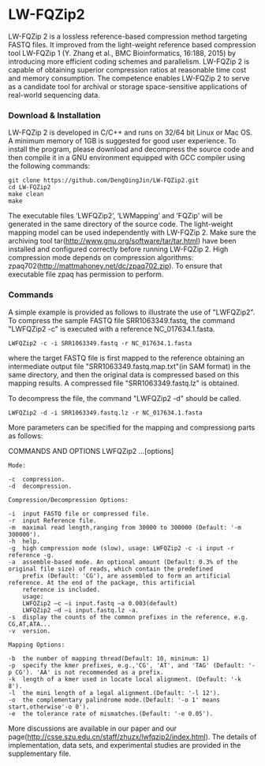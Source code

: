 # LW-FQZip2

LW-FQZip 2 is a lossless reference-based compression method targeting FASTQ files. It improved from the light-weight reference based compression tool LW-FQZip 1 (Y. Zhang et al., BMC Bioinformatics, 16:188, 2015) by introducing more efficient coding schemes and parallelism. LW-FQZip 2 is capable of obtaining superior compression ratios at reasonable time cost and memory consumption. The competence enables LW-FQZip 2 to serve as a candidate tool for archival or storage space-sensitive applications of real-world sequencing data. 

### Download & Installation

LW-FQZip 2 is developed in C/C++ and runs on 32/64 bit Linux or Mac OS. A minimum memory of 1GB is suggested for good user experience. To install the program, please download and decompress the source code and then compile it in a GNU environment equipped with GCC compiler using the following commands:

	git clone https://github.com/DengQingJin/LW-FQZip2.git
	cd LW-FQZip2
	make clean
	make

The executable files ‘LWFQZip2’, ‘LWMapping’ and 'FQZip' will be generated in the same directory of the source code. The light-weight mapping model can be used independently with LW-FQZip 2. Make sure the archiving tool tar(http://www.gnu.org/software/tar/tar.html) have been installed and configured correctly before running LW-FQZip 2. High compression mode depends on compression algorithms: zpaq702(http://mattmahoney.net/dc/zpaq702.zip). To ensure that executable file zpaq has permission to perform.

### Commands

A simple example is provided as follows to illustrate the use of "LWFQZip2". To compress the sample FASTQ file SRR1063349.fastq, the command "LWFQZip2 -c" is executed with a reference NC_017634.1.fasta.

	LWFQZip2 -c -i SRR1063349.fastq -r NC_017634.1.fasta

where the target FASTQ file is first mapped to the reference obtaining an intermediate output file "SRR1063349.fastq.map.txt"(in SAM format) in the same directory, and then the original data is compressed based on this mapping results. A compressed file "SRR1063349.fastq.lz" is obtained.

To decompress the file, the command "LWFQZip2 -d" should be called.

	LWFQZip2 -d -i SRR1063349.fastq.lz -r NC_017634.1.fasta

More parameters can be specified for the mapping and compressiong parts as follows: 

COMMANDS AND OPTIONS
LWFQZip2 	<mode>...[options]
  	
    Mode:
  	
    -c 	compression.
    -d 	decompression.
    
    Compression/Decompression Options:
  	
    -i 	input FASTQ file or compressed file.
    -r 	input Reference file.
    -m 	maximal read length,ranging from 30000 to 300000 (Default: '-m 300000').
    -h 	help.
    -g 	high compression mode (slow), usage: LWFQZip2 -c -i input -r reference -g.
    -a 	assemble-based mode. An optional amount (Default: 0.3% of the original file size) of reads, which contain the predefined          
        prefix (Default: 'CG'), are assembled to form an artificial reference. At the end of the package, this artificial 
        reference is included.
        usage:
        LWFQZip2 –c –i input.fastq –a 0.003(default)
        LWFQZip2 –d –i input.fastq.lz -a.
    -s 	display the counts of the common prefixes in the reference, e.g. CG,AT,ATA...
    -v 	version.
  	
    Mapping Options:
  	
    -b 	the number of mapping thread(Default: 10, mininum: 1)
    -p 	specify the kmer prefixes, e.g.,'CG', 'AT', and 'TAG' (Default: '-p CG'). 'AA' is not recommended as a prefix.
    -k 	length of a kmer used in locate local alignment. (Default: '-k 8').
    -l 	the mini length of a legal alignment.(Default: '-l 12').
    -o 	the complementary palindrome mode.(Default: '-o 1' means start,otherwise'-o 0').
    -e 	the tolerance rate of mismatches.(Default: '-e 0.05').


More discussions are available in our paper and our page(http://csse.szu.edu.cn/staff/zhuzx/lwfqzip2/index.html). The details of implementation, data sets, and experimental studies are provided in the supplementary file. 
